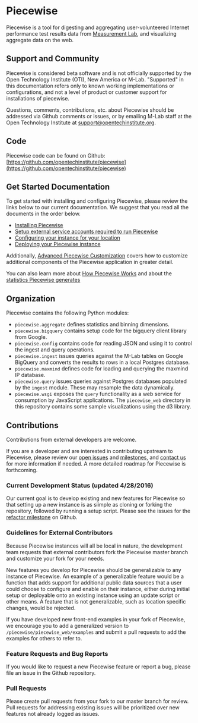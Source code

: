 # Piecewise

Piecewise is a tool for digesting and aggregating user-volunteered Internet performance test results data from [Measurement Lab](https://measurementlab.net), and visualizing aggregate data on the web.

## Support and Community

Piecewise is considered beta software and is not officially supported by the Open Technology Institute (OTI), New America or M-Lab. "Supported" in this documentation refers only to known working implementations or configurations, and not a level of product or customer support for installations of piecewise.

Questions, comments, contributions, etc. about Piecewise should be addressed via Github comments or issues, or by emailing M-Lab staff at the Open Technology Institute at [support@opentechinstitute.org](mailto:support@opentechinstitute.org).

## Code

Piecewise code can be found on Github: [https://github.com/opentechinstitute/piecewise](https://github.com/opentechinstitute/piecewise)

## Get Started Documentation

To get started with installing and configuring Piecewise, please review the links below to our current documentation. We suggest that you read all the documents in the order below.

* [Installing Piecewise](docs/install.md)
* [Setup external service accounts required to run Piecewise](service-accounts.md)
* [Configuring your instance for your location](docs/config.md)
* [Deploying your Piecewise instance](docs/deploy.md)

Additionally, [Advanced Piecewise Customization](customizing-piecewise.md) covers how to customize additional components of the Piecewise application in greater detail.

You can also learn more about [How Piecewise Works](docs/how-piecewise-works.md) and about the [statistics Piecewise generates](docs/piecewise-statistics.md)

## Organization

Piecewise contains the following Python modules:

* `piecewise.aggregate` defines statistics and binning dimensions.
* `piecewise.bigquery` contains setup code for the bigquery client library from Google.
* `piecewise.config` contains code for reading JSON and using it to control the ingest and query operations.
* `piecewise.ingest` issues queries against the M-Lab tables on Google BigQuery and converts the results to rows in a local Postgres database.
* `piecewise.maxmind` defines code for loading and querying the maxmind IP database.
* `piecewise.query` issues queries against Postgres databases populated by the `ingest` module.
  These may resample the data dynamically.
* `piecewise.wsgi` exposes the `query` functionality as a web service for consumption by JavaScript applications.
  The `piecewise_web` directory in this repository contains some sample visualizations using the d3 library.

## Contributions

Contributions from external developers are welcome.

If you are a developer and are interested in contributing upstream to Piecewise, please review our [open issues](https://github.com/opentechinstitute/piecewise/issues) and [milestones](https://github.com/opentechinstitute/piecewise/milestones), and [contact us](mailto:support@opentechinstitute.org) for more information if needed. A more detailed roadmap for Piecewise is forthcoming.

### Current Development Status (updated 4/28/2016)

Our current goal is to develop existing and new features for Piecewise so that setting up a new instance is as siimple as cloning or forking the repository, followed by running a setup script. Please see the issues for the [refactor milestone](https://github.com/opentechinstitute/piecewise/issues?q=is%3Aopen+is%3Aissue+milestone%3A%22Refactor+for+generalized+instantiation%22) on Github.

### Guidelines for External Contributors

Because Piecewise instances will all be local in nature, the development team requests that external contributors fork the Piecewise master branch and customize your fork for your needs.

New features you develop for Piecewise should be generalizable to any instance of Piecewise. An example of a generalizable feature would be a function that adds support for additional public data sources that a user could choose to configure and enable on their instance, either during initial setup or deployable onto an existing instance using an update script or other means. A feature that is not generalizable, such as location specific changes, would be rejected.

If you have developed new front-end examples in your fork of Piecewise, we encourage you to add a generalized version to `/piecewise/piecewise_web/examples` and submit a pull requests to add the examples for others to refer to.

### Feature Requests and Bug Reports

If you would like to request a new Piecewise feature or report a bug, please file an issue in the Github repository.

### Pull Requests

Please create pull requests from your fork to our master branch for review. Pull requests for addressing existing issues will be prioritized over new features not already logged as issues.